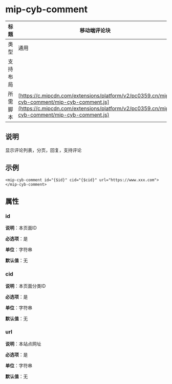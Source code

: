 # mip-cyb-comment
标题|移动端评论块
----|----
类型|通用
支持布局|
所需脚本| [https://c.mipcdn.com/extensions/platform/v2/pc0359.cn/mip-cyb-comment/mip-cyb-comment.js](https://c.mipcdn.com/extensions/platform/v2/pc0359.cn/mip-cyb-comment/mip-cyb-comment.js)

## 说明

显示评论列表，分页，回复，支持评论

## 示例

```
<mip-cyb-comment id="{$id}" cid="{$cid}" url="https://www.xxx.com"></mip-cyb-comment>
```

## 属性

### id

**说明**：本页面ID

**必选项**：是

**单位**：字符串

**默认值**：无

### cid

**说明**：本页面分类ID

**必选项**：是

**单位**：字符串

**默认值**：无

### url

**说明**：本站点网址

**必选项**：是

**单位**：字符串

**默认值**：无